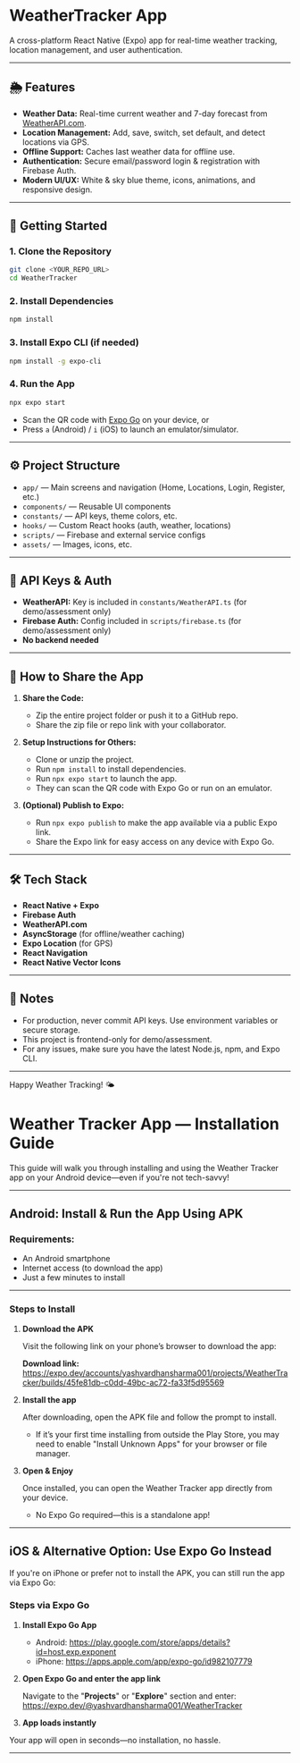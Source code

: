 # WeatherTracker App

A cross-platform React Native (Expo) app for real-time weather tracking, location management, and user authentication.

---

## 🌦️ Features
- **Weather Data:** Real-time current weather and 7-day forecast from [WeatherAPI.com](https://www.weatherapi.com/).
- **Location Management:** Add, save, switch, set default, and detect locations via GPS.
- **Offline Support:** Caches last weather data for offline use.
- **Authentication:** Secure email/password login & registration with Firebase Auth.
- **Modern UI/UX:** White & sky blue theme, icons, animations, and responsive design.

---

## 🚀 Getting Started

### 1. **Clone the Repository**
```bash
git clone <YOUR_REPO_URL>
cd WeatherTracker
```

### 2. **Install Dependencies**
```bash
npm install
```

### 3. **Install Expo CLI (if needed)**
```bash
npm install -g expo-cli
```

### 4. **Run the App**
```bash
npx expo start
```
- Scan the QR code with [Expo Go](https://expo.dev/go) on your device, or
- Press `a` (Android) / `i` (iOS) to launch an emulator/simulator.

---

## ⚙️ Project Structure
- `app/` — Main screens and navigation (Home, Locations, Login, Register, etc.)
- `components/` — Reusable UI components
- `constants/` — API keys, theme colors, etc.
- `hooks/` — Custom React hooks (auth, weather, locations)
- `scripts/` — Firebase and external service configs
- `assets/` — Images, icons, etc.

---

## 🔑 API Keys & Auth
- **WeatherAPI:** Key is included in `constants/WeatherAPI.ts` (for demo/assessment only)
- **Firebase Auth:** Config included in `scripts/firebase.ts` (for demo/assessment only)
- **No backend needed**

---

## 📲 How to Share the App

1. **Share the Code:**
   - Zip the entire project folder or push it to a GitHub repo.
   - Share the zip file or repo link with your collaborator.

2. **Setup Instructions for Others:**
   - Clone or unzip the project.
   - Run `npm install` to install dependencies.
   - Run `npx expo start` to launch the app.
   - They can scan the QR code with Expo Go or run on an emulator.

3. **(Optional) Publish to Expo:**
   - Run `npx expo publish` to make the app available via a public Expo link.
   - Share the Expo link for easy access on any device with Expo Go.

---

## 🛠️ Tech Stack
- **React Native + Expo**
- **Firebase Auth**
- **WeatherAPI.com**
- **AsyncStorage** (for offline/weather caching)
- **Expo Location** (for GPS)
- **React Navigation**
- **React Native Vector Icons**

---

## 📝 Notes
- For production, never commit API keys. Use environment variables or secure storage.
- This project is frontend-only for demo/assessment.
- For any issues, make sure you have the latest Node.js, npm, and Expo CLI.

---

Happy Weather Tracking! 🌤️



# Weather Tracker App — Installation Guide

This guide will walk you through installing and using the Weather Tracker app on your Android device—even if you're not tech-savvy!

---

##  Android: Install & Run the App Using APK

###  Requirements:
- An Android smartphone
- Internet access (to download the app)
- Just a few minutes to install

---

###  Steps to Install

1. **Download the APK**

   Visit the following link on your phone’s browser to download the app:
   
   **Download link:**  
   https://expo.dev/accounts/yashvardhansharma001/projects/WeatherTracker/builds/45fe81db-c0dd-49bc-ac72-fa33f5d95569

2. **Install the app**
   
   After downloading, open the APK file and follow the prompt to install.
   
   - If it’s your first time installing from outside the Play Store, you may need to enable "Install Unknown Apps" for your browser or file manager.
   
3. **Open & Enjoy**

   Once installed, you can open the Weather Tracker app directly from your device.
   - No Expo Go required—this is a standalone app!

---

##  iOS & Alternative Option: Use Expo Go Instead

If you're on iPhone or prefer not to install the APK, you can still run the app via Expo Go:

###  Steps via Expo Go

1. **Install Expo Go App**
   - Android: https://play.google.com/store/apps/details?id=host.exp.exponent
   - iPhone: https://apps.apple.com/app/expo-go/id982107779

2. **Open Expo Go and enter the app link**

   Navigate to the "**Projects**" or "**Explore**" section and enter:
https://expo.dev/@yashvardhansharma001/WeatherTracker

3. **App loads instantly**

Your app will open in seconds—no installation, no hassle.

---
